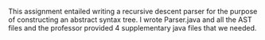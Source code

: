 This assignment entailed writing a recursive descent parser for the purpose of constructing an abstract syntax tree. I wrote Parser.java and all the AST files and the professor provided 4 supplementary java files that we needed.
